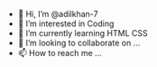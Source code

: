 - 👋 Hi, I’m @adilkhan-7
- 👀 I’m interested in Coding
- 🌱 I’m currently learning HTML CSS
- 💞️ I’m looking to collaborate on ...
- 📫 How to reach me ...

<!---
adilkhan-7/adilkhan-7 is a ✨ special ✨ repository because its `README.md` (this file) appears on your GitHub profile.
You can click the Preview link to take a look at your changes.
--->
